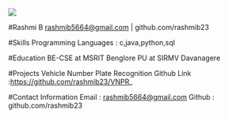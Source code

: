 
<img src="https://t4.ftcdn.net/jpg/10/15/63/49/360_F_1015634941_gDzvrEgEyUQQ9cN1Z6XZ6r5GMgBwCrls.jpg">

#Rashmi B
rashmib5664@gmail.com | github.com/rashmib23

#Skills
Programming Languages : c,java,python,sql

#Education 
BE-CSE at MSRIT Benglore
PU at SIRMV Davanagere

#Projects
Vehicle Number Plate Recognition
Github Link :https://github.com/rashmib23/VNPR_

#Contact Information
Email  : rashmib5664@gmail.com
Github : github.com/rashmib23

